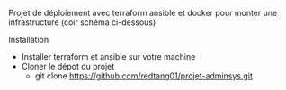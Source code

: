 Projet de déploiement avec terraform ansible et docker pour monter une infrastructure (coir schéma ci-dessous)

Installation

- Installer terraform et ansible sur votre machine
- Cloner le dépot du projet
  - git clone https://github.com/redtang01/projet-adminsys.git


